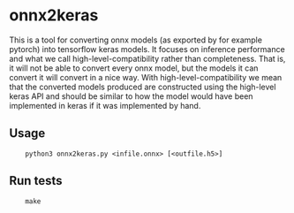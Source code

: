 # onnx2keras

This is a tool for converting onnx models (as exported by for example pytorch) into tensorflow keras 
models. It focuses on inference performance and what we call high-level-compatibility rather than 
completeness. That is, it will not be able to convert every onnx model, but the models it can convert 
it will convert in a nice way. With high-level-compatibility we mean that the converted models produced
are constructed using the high-level keras API and should be similar to how the model would have 
been implemented in keras if it was implemented by hand.

Usage
-----
```
    python3 onnx2keras.py <infile.onnx> [<outfile.h5>]
```

Run tests
-----
```
    make
```
